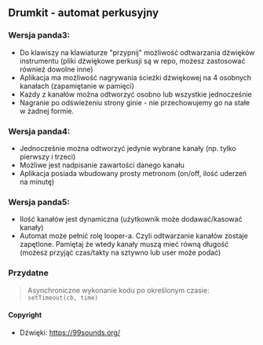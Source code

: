 ## Drumkit - automat perkusyjny

### Wersja panda3:
- Do klawiszy na klawiaturze "przypnij" możliwość odtwarzania dźwięków instrumentu (pliki dźwiękowe perkusji są w repo, możesz zastosować również dowolne inne)
- Aplikacja ma możliwość nagrywania ścieżki dźwiękowej na 4 osobnych kanałach (zapamiętanie w pamięci)
- Każdy z kanałów można odtworzyć osobno lub wszystkie jednocześnie
- Nagranie po odświeżeniu strony ginie - nie przechowujemy go na stałe w żadnej formie.
### Wersja panda4:
- Jednocześnie można odtworzyć jedynie wybrane kanały (np. tylko pierwszy i trzeci)
- Możliwe jest nadpisanie zawartości danego kanału
- Aplikacja posiada wbudowany prosty metronom (on/off, ilość uderzeń na minutę)
### Wersja panda5:
- Ilość kanałów jest dynamiczna (użytkownik może dodawać/kasować kanały)
- Automat może pełnić rolę looper-a. Czyli odtwarzanie kanałów zostaje zapętlone. Pamiętaj że wtedy kanały muszą mieć równą długość (możesz przyjąć czas/takty na sztywno lub user może podać)


### Przydatne
> Asynchroniczne wykonanie kodu po określonym czasie:
> ```setTimeout(cb, time)```

#### Copyright
- Dźwięki: https://99sounds.org/